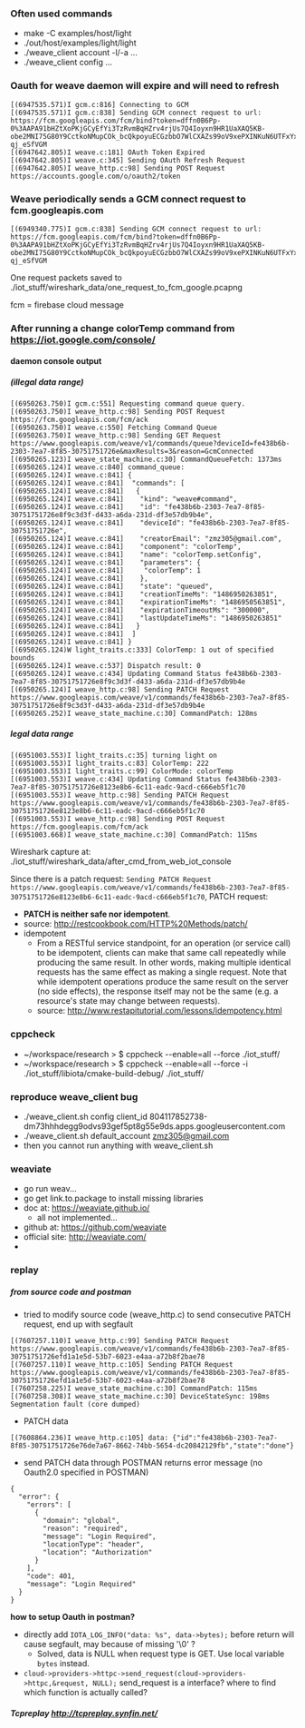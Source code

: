 ### Often used commands
- make -C examples/host/light
- ./out/host/examples/light/light
- ./weave_client account -l/-a ...
- ./weave_client config ...



### Oauth for weave daemon will expire and will need to refresh
```
[(6947535.571)I gcm.c:816] Connecting to GCM
[(6947535.571)I gcm.c:838] Sending GCM connect request to url: https://fcm.googleapis.com/fcm/bind?token=dffn0B6Pp-0%3AAPA91bHZtXoPKjGCyEfYi3TzRvmBqHZrv4rjUs7Q4Ioyxn9HR1UaXAQ5KB-obe2MNI75G80Y9CctkoNMupCOk_bcQkpoyuECGzbbO7WlCXAZs99oV9xePXINKuN6UTFxYx-qj_eSfVGM
[(6947642.805)I weave.c:181] OAuth Token Expired
[(6947642.805)I weave.c:345] Sending OAuth Refresh Request
[(6947642.805)I weave_http.c:98] Sending POST Request https://accounts.google.com/o/oauth2/token

```

### Weave periodically sends a GCM connect request to fcm.googleapis.com
```
[(6949340.775)I gcm.c:838] Sending GCM connect request to url: https://fcm.googleapis.com/fcm/bind?token=dffn0B6Pp-0%3AAPA91bHZtXoPKjGCyEfYi3TzRvmBqHZrv4rjUs7Q4Ioyxn9HR1UaXAQ5KB-obe2MNI75G80Y9CctkoNMupCOk_bcQkpoyuECGzbbO7WlCXAZs99oV9xePXINKuN6UTFxYx-qj_eSfVGM

```
One request packets saved to ./iot_stuff/wireshark_data/one_request_to_fcm_google.pcapng

fcm = firebase cloud message

### After running a change colorTemp command from https://iot.google.com/console/
#### daemon console output
##### (illegal data range)
```
[(6950263.750)I gcm.c:551] Requesting command queue query.
[(6950263.750)I weave_http.c:98] Sending POST Request https://fcm.googleapis.com/fcm/ack
[(6950263.750)I weave.c:550] Fetching Command Queue
[(6950263.750)I weave_http.c:98] Sending GET Request https://www.googleapis.com/weave/v1/commands/queue?deviceId=fe438b6b-2303-7ea7-8f85-30751751726e&maxResults=3&reason=GcmConnected
[(6950265.123)I weave_state_machine.c:30] CommandQueueFetch: 1373ms
[(6950265.124)I weave.c:840] command_queue:
[(6950265.124)I weave.c:841] {
[(6950265.124)I weave.c:841]  "commands": [
[(6950265.124)I weave.c:841]   {
[(6950265.124)I weave.c:841]    "kind": "weave#command",
[(6950265.124)I weave.c:841]    "id": "fe438b6b-2303-7ea7-8f85-30751751726e8f9c3d3f-d433-a6da-231d-df3e57db9b4e",
[(6950265.124)I weave.c:841]    "deviceId": "fe438b6b-2303-7ea7-8f85-30751751726e",
[(6950265.124)I weave.c:841]    "creatorEmail": "zmz305@gmail.com",
[(6950265.124)I weave.c:841]    "component": "colorTemp",
[(6950265.124)I weave.c:841]    "name": "colorTemp.setConfig",
[(6950265.124)I weave.c:841]    "parameters": {
[(6950265.124)I weave.c:841]     "colorTemp": 1
[(6950265.124)I weave.c:841]    },
[(6950265.124)I weave.c:841]    "state": "queued",
[(6950265.124)I weave.c:841]    "creationTimeMs": "1486950263851",
[(6950265.124)I weave.c:841]    "expirationTimeMs": "1486950563851",
[(6950265.124)I weave.c:841]    "expirationTimeoutMs": "300000",
[(6950265.124)I weave.c:841]    "lastUpdateTimeMs": "1486950263851"
[(6950265.124)I weave.c:841]   }
[(6950265.124)I weave.c:841]  ]
[(6950265.124)I weave.c:841] }
[(6950265.124)W light_traits.c:333] ColorTemp: 1 out of specified bounds
[(6950265.124)I weave.c:537] Dispatch result: 0
[(6950265.124)I weave.c:434] Updating Command Status fe438b6b-2303-7ea7-8f85-30751751726e8f9c3d3f-d433-a6da-231d-df3e57db9b4e
[(6950265.124)I weave_http.c:98] Sending PATCH Request https://www.googleapis.com/weave/v1/commands/fe438b6b-2303-7ea7-8f85-30751751726e8f9c3d3f-d433-a6da-231d-df3e57db9b4e
[(6950265.252)I weave_state_machine.c:30] CommandPatch: 128ms

```
##### legal data range
```
[(6951003.553)I light_traits.c:35] turning light on
[(6951003.553)I light_traits.c:83] ColorTemp: 222
[(6951003.553)I light_traits.c:99] ColorMode: colorTemp
[(6951003.553)I weave.c:434] Updating Command Status fe438b6b-2303-7ea7-8f85-30751751726e8123e8b6-6c11-eadc-9acd-c666eb5f1c70
[(6951003.553)I weave_http.c:98] Sending PATCH Request https://www.googleapis.com/weave/v1/commands/fe438b6b-2303-7ea7-8f85-30751751726e8123e8b6-6c11-eadc-9acd-c666eb5f1c70
[(6951003.553)I weave_http.c:98] Sending POST Request https://fcm.googleapis.com/fcm/ack
[(6951003.668)I weave_state_machine.c:30] CommandPatch: 115ms

```

Wireshark capture at: ./iot_stuff/wireshark_data/after_cmd_from_web_iot_console

Since there is a patch request: ```Sending PATCH Request https://www.googleapis.com/weave/v1/commands/fe438b6b-2303-7ea7-8f85-30751751726e8123e8b6-6c11-eadc-9acd-c666eb5f1c70```,
PATCH request:
- <b>PATCH is neither safe nor idempotent</b>.
- source: http://restcookbook.com/HTTP%20Methods/patch/
- idempotent
  - From a RESTful service standpoint, for an operation (or service call) to be idempotent, clients can make that same call repeatedly while producing the same result. In other words, making multiple identical requests has the same effect as making a single request. Note that while idempotent operations produce the same result on the server (no side effects), the response itself may not be the same (e.g. a resource's state may change between requests).
  - source: http://www.restapitutorial.com/lessons/idempotency.html

### cppcheck
- ~/workspace/research > $ cppcheck --enable=all --force ./iot_stuff/
- ~/workspace/research > $ cppcheck --enable=all --force -i ./iot_stuff/libiota/cmake-build-debug/ ./iot_stuff/

### reproduce weave_client bug
- ./weave_client.sh config client_id 804117852738-dm73hhhdegg9odvs93gef5pt8g55e9ds.apps.googleusercontent.com
- ./weave_client.sh default_account zmz305@gmail.com
- then you cannot run anything with weave_client.sh

### weaviate
- go run weav...
- go get link.to.package to install missing libraries
- doc at: https://weaviate.github.io/
	- all not implemented...
- github at: https://github.com/weaviate
- official site: http://weaviate.com/
- 

### replay 
##### from source code and postman
- tried to modify source code (weave_http.c) to send consecutive PATCH request, end up with segfault
```
[(7607257.110)I weave_http.c:99] Sending PATCH Request https://www.googleapis.com/weave/v1/commands/fe438b6b-2303-7ea7-8f85-30751751726efd1a1e5d-53b7-6023-e4aa-a72b8f2bae78
[(7607257.110)I weave_http.c:105] Sending PATCH Request https://www.googleapis.com/weave/v1/commands/fe438b6b-2303-7ea7-8f85-30751751726efd1a1e5d-53b7-6023-e4aa-a72b8f2bae78
[(7607258.225)I weave_state_machine.c:30] CommandPatch: 115ms
[(7607258.308)I weave_state_machine.c:30] DeviceStateSync: 198ms
Segmentation fault (core dumped)
```
- PATCH data
```
[(7608864.236)I weave_http.c:105] data: {"id":"fe438b6b-2303-7ea7-8f85-30751751726e76de7a67-8662-74bb-5654-dc20842129fb","state":"done"}
```
- send PATCH data through POSTMAN returns error message (no Oauth2.0 specified in POSTMAN)
```
{
  "error": {
    "errors": [
      {
        "domain": "global",
        "reason": "required",
        "message": "Login Required",
        "locationType": "header",
        "location": "Authorization"
      }
    ],
    "code": 401,
    "message": "Login Required"
  }
}
```
<b>how to setup Oauth in postman?</b>

- directly add ```IOTA_LOG_INFO("data: %s", data->bytes);``` before return will cause segfault, may because of missing '\0' ?
	- Solved, data is NULL when request type is GET. Use local variable ```bytes``` instead.
- ```cloud->providers->httpc->send_request(cloud->providers->httpc,&request, NULL);``` send_request is a interface? where to find which function is actually called?


##### Tcpreplay http://tcpreplay.synfin.net/

